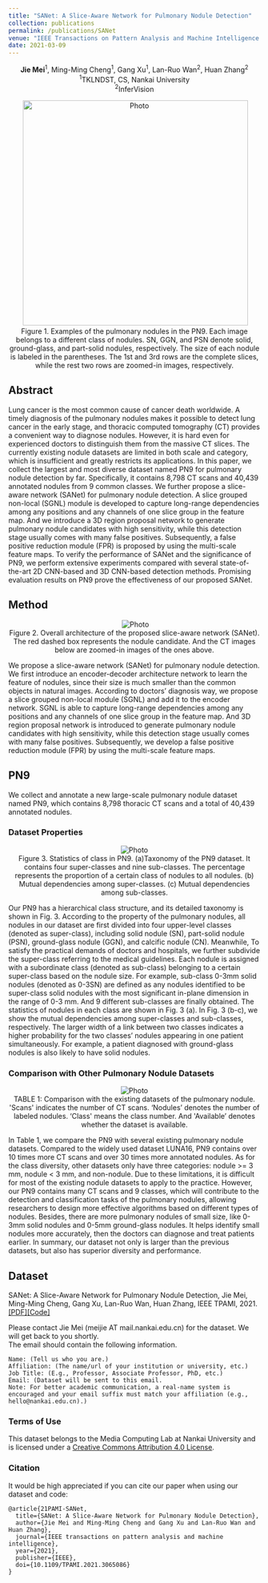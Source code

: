 ```yaml
---
title: "SANet: A Slice-Aware Network for Pulmonary Nodule Detection"
collection: publications
permalink: /publications/SANet
venue: "IEEE Transactions on Pattern Analysis and Machine Intelligence (TPAMI)"
date: 2021-03-09
---
```

<p align="center">
<b>Jie Mei</b><sup>1</sup>, Ming-Ming Cheng<sup>1</sup>, Gang Xu<sup>1</sup>, Lan-Ruo Wan<sup>2</sup>, Huan Zhang<sup>2</sup> <br>
<sup>1</sup>TKLNDST, CS, Nankai University <br>
<sup>2</sup>InferVision
</p>

<p align="center">
  <img src="https://jiemei.xyz/files/2021_TPAMI_SANet/SANet-examples.png?raw=true" alt="Photo" style="width: 450px;"/> <br>
 Figure 1. Examples of the pulmonary nodules in the PN9. 
 Each image belongs to a different class of nodules. SN, GGN, and PSN denote solid, ground-glass, and part-solid nodules, respectively. 
 The size of each nodule is labeled in the parentheses. The 1st and 3rd rows are the complete slices, while the rest two rows are zoomed-in images, respectively.
</p>

## Abstract
Lung cancer is the most common cause of cancer death worldwide. 
A timely diagnosis of the pulmonary nodules makes it possible to detect lung cancer in the early stage, 
and thoracic computed tomography (CT) provides a convenient way to diagnose nodules. 
However, it is hard even for experienced doctors to distinguish them from the massive CT slices. 
The currently existing nodule datasets are limited in both scale and category, 
which is insufficient and greatly restricts its applications. 
In this paper, we collect the largest and most diverse dataset named PN9 for pulmonary nodule detection by far. 
Specifically, it contains 8,798 CT scans and 40,439 annotated nodules from 9 common classes. 
We further propose a slice-aware network (SANet) for pulmonary nodule detection. 
A slice grouped non-local (SGNL) module is developed to capture long-range dependencies among any positions and any channels of one slice group in the feature map. 
And we introduce a 3D region proposal network to generate pulmonary nodule candidates with high sensitivity, while this detection stage usually comes with many false positives. 
Subsequently, a false positive reduction module (FPR) is proposed by using the multi-scale feature maps. 
To verify the performance of SANet and the significance of PN9, 
we perform extensive experiments compared with several state-of-the-art 2D CNN-based and 3D CNN-based detection methods. 
Promising evaluation results on PN9 prove the effectiveness of our proposed SANet.

## Method
<p align="center">
  <img src="https://jiemei.xyz/files/2021_TPAMI_SANet/SANet-method.png?raw=true" alt="Photo" style="max-width:750px"/> <br>
  Figure 2. Overall architecture of the proposed slice-aware network (SANet). The red dashed box represents the nodule candidate. 
  And the CT images below are zoomed-in images of the ones above.
</p>

We propose a slice-aware network (SANet) for pulmonary nodule detection. 
We first introduce an encoder-decoder architecture network to learn the feature of nodules, since their size is much smaller than the common objects in natural images. 
According to doctors’ diagnosis way, we propose a slice grouped non-local module (SGNL) and add it to the encoder network. 
SGNL is able to capture long-range dependencies among any positions and any channels of one slice group in the feature map. 
And 3D region proposal network is introduced to generate pulmonary nodule candidates with high sensitivity, while this detection stage usually comes with many false positives. 
Subsequently, we develop a false positive reduction module (FPR) by using the multi-scale feature maps.

## PN9
We collect and annotate a new large-scale pulmonary nodule
dataset named PN9, which contains 8,798 thoracic CT scans and
a total of 40,439 annotated nodules.

### Dataset Properties
<p align="center">
   <img src="https://jiemei.xyz/files/2021_TPAMI_SANet/SANet-class.png?raw=true" alt="Photo" style="max-width:750px"/> <br>
   Figure 3. Statistics of class in PN9. (a)Taxonomy of the PN9 dataset. 
   It contains four super-classes and nine sub-classes. 
   The percentage represents the proportion of a certain class of nodules to all nodules. 
   (b) Mutual dependencies among super-classes. (c) Mutual dependencies among sub-classes.
</p>

Our PN9 has a hierarchical class structure, and its detailed taxonomy is shown in Fig. 3. 
According to the property of the pulmonary nodules, all nodules in our dataset are first divided into four upper-level classes (denoted as super-class), 
including solid nodule (SN), part-solid nodule (PSN), ground-glass nodule (GGN), and calcific nodule (CN). 
Meanwhile, To satisfy the practical demands of doctors and hospitals, we further subdivide the super-class referring to the medical guidelines. 
Each nodule is assigned with a subordinate class (denoted as sub-class) belonging to a certain super-class based on the nodule size. 
For example, sub-class 0-3mm solid nodules (denoted as 0-3SN) are defined as any nodules identified to be super-class solid nodules with the most significant in-plane dimension in the range of 0-3 mm. And 9 different sub-classes are finally obtained. The statistics of nodules in each class are shown in Fig. 3 (a). 
In Fig. 3 (b-c), we show the mutual dependencies among super-classes and sub-classes, respectively. The larger width of a link between two classes indicates a higher probability for the two classes’ nodules appearing in one patient simultaneously. For example, a patient diagnosed with ground-glass nodules is also likely to have solid nodules.

### Comparison with Other Pulmonary Nodule Datasets
<p align="center">
   <img src="https://jiemei.xyz/files/2021_TPAMI_SANet/SANet-comparison.png?raw=true" alt="Photo" style="max-width:500px"/> <br>
   TABLE 1: Comparison with the existing datasets of the pulmonary nodule. 'Scans' indicates the number of CT scans. 
   ‘Nodules’ denotes the number of labeled nodules. ‘Class' means the class number. And 'Available’ denotes whether the dataset is available.
</p>

In Table 1, we compare the PN9 with several existing pulmonary nodule datasets. 
Compared to the widely used dataset LUNA16, PN9 contains over 10 times more CT scans and over 30 times more annotated nodules. 
As for the class diversity, other datasets only have three categories: nodule >= 3 mm, nodule < 3 mm, and non-nodule. 
Due to these limitations, it is difficult for most of the existing nodule datasets to apply to the practice. 
However, our PN9 contains many CT scans and 9 classes, which will contribute to the detection and classification tasks of the pulmonary nodules, 
allowing researchers to design more effective algorithms based on different types of nodules. 
Besides, there are more pulmonary nodules of small size, like 0-3mm solid nodules and 0-5mm ground-glass nodules. 
It helps identify small nodules more accurately, then the doctors can diagnose and treat patients earlier. 
In summary, our dataset not only is larger than the previous datasets, but also has superior diversity and performance.

## Dataset
SANet: A Slice-Aware Network for Pulmonary Nodule Detection, Jie Mei, Ming-Ming Cheng, Gang Xu, Lan-Ruo Wan, Huan Zhang, IEEE TPAMI, 2021. 
[[PDF]](https://jiemei.xyz/files/2021_TPAMI_SANet/2021_TPAMI_SANet.pdf)[[Code]](https://github.com/mj129/SANet)

Please contact Jie Mei (meijie AT mail.nankai.edu.cn) for the dataset. 
We will get back to you shortly.<br>
The email should contain the following information.
```
Name: (Tell us who you are.)
Affiliation: (The name/url of your institution or university, etc.)
Job Title: (E.g., Professor, Associate Professor, PhD, etc.)
Email: (Dataset will be sent to this email. 
Note: For better academic communication, a real-name system is encouraged and your email suffix must match your affiliation (e.g., hello@nankai.edu.cn).)
```


### Terms of Use
This dataset belongs to the Media Computing Lab at Nankai University and is licensed under a [Creative Commons Attribution 4.0 License](https://creativecommons.org/licenses/by/4.0/legalcode).

### Citation
It would be high appreciated if you can cite our paper when using our dataset and code:
```
@article{21PAMI-SANet,
  title={SANet: A Slice-Aware Network for Pulmonary Nodule Detection},
  author={Jie Mei and Ming-Ming Cheng and Gang Xu and Lan-Ruo Wan and Huan Zhang},
  journal={IEEE transactions on pattern analysis and machine intelligence},
  year={2021},
  publisher={IEEE},
  doi={10.1109/TPAMI.2021.3065086}
}
```